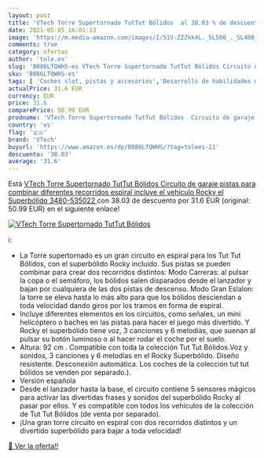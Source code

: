 ```yaml
---
layout: post
title: 'VTech Torre Supertornado TutTut Bólidos  al 38.03 % de descuento'
date: 2021-05-05 16:01:13
image: 'https://m.media-amazon.com/images/I/51V-ZZ2kk4L._SL500_._SL400_.jpg'
comments: true
category: ofertas
author: 'tole.es'
slug: 'B086LTQWHS-es VTech Torre Supertornado TutTut Bólidos Circuito de garaje...'
sku: 'B086LTQWHS-es'
tags: [ 'Coches slot, pistas y accesorios','Desarrollo de habilidades motoras','Juguetes','Juguetes para Bebés y primera infancia','Juguetes y juegos','Pistas slot','Vehículos de juguete para niños','vtech', ]
actualPrice: 31.6 EUR
currency: EUR
price: 31.6
comparePrice: 50.99 EUR
prodname: 'VTech Torre Supertornado TutTut Bólidos  Circuito de garaje  pistas para combinar  diferentes recorridos  espiral  incluye el vehículo Rocky el Superbólido  3480-535022 '
country: 'es'
flag: '🇪🇸'
brand: 'VTech'
buyurl: 'https://www.amazon.es/dp/B086LTQWHS/?tag=tolees-21'
descuento: '38.03'
average: '31.6'
---
```


Está [VTech Torre Supertornado TutTut Bólidos  Circuito de garaje  pistas para combinar  diferentes recorridos  espiral  incluye el vehículo Rocky el Superbólido  3480-535022 ](https://www.amazon.es/dp/B086LTQWHS/?tag=tolees-21) con 38.03 de descuento por 31.6 EUR (original: 50.99 EUR) en el siguiente enlace!

[![VTech Torre Supertornado TutTut Bólidos ](https://m.media-amazon.com/images/I/51V-ZZ2kk4L._SL500_._SL400_.jpg)](https://www.amazon.es/dp/B086LTQWHS/?tag=tolees-21)

ℹ️:

- La Torre supertornado es un gran circuito en espiral para los Tut Tut Bólidos, con el superbólido Rocky incluido. Sus pistas se pueden combinar para crear dos recorridos distintos: Modo Carreras: al pulsar la copa o el semáforo, los bólidos salen disparados desde el lanzador y bajan por cualquiera de las dos pistas de descenso. Modo Gran Eslalon: la torre se eleva hasta lo más alto para que los bólidos desciendan a toda velocidad dando giros por los tramos en forma de espiral.
- Incluye diferentes elementos en los circuitos, como señales, un mini helicóptero o baches en las pistas para hacer el juego más divertido. Y Rocky el superbólido tiene voz, 3 canciones y 6 melodías, que suenan al pulsar su botón luminoso o al hacer rodar el coche por el suelo.
- Altura: 92 cm . Compatible con toda la colección Tut Tut Bólidos.Voz y sonidos, 3 canciones y 6 melodías en el Rocky Superbólido. Diseño resistente. Desconexión automática. Los coches de la colección tut tut bólidos se venden por separado.).
- Versión española
- Desde el lanzador hasta la base, el circuito contiene 5 sensores mágicos para activar las divertidas frases y sonidos del superbólido Rocky al pasar por ellos. Y es compatible con todos los vehículos de la colección de Tut Tut Bólidos (de venta por separado).
- ¡Una gran torre circuito en espiral con dos recorridos distintos y un divertido superbólido para bajar a toda velocidad!

[🛒 Ver la oferta!!](https://www.amazon.es/dp/B086LTQWHS/?tag=tolees-21)
